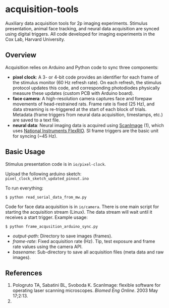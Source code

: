 ﻿# acquisition-tools
Auxiliary data acquisition tools for 2p imaging experiments. Stimulus presentation, animal face tracking, and neural data acquisition are synced using digital triggers. All code developed for imaging experiments in the Cox Lab, Harvard University. 

## Overview
Acquisition relies on Arduino and Python code to sync three components:
- **pixel clock**:   A 3- or 4-bit code provides an identifier for each frame of the stimulus monitor (60 Hz refresh rate). On each refresh, the stimulus protocol updates this code, and corresponding photodiodes physically measure these updates (custom PCB with Arduino board).
- **face camera**:  A high-resolution camera captures face and forepaw movements of head-restrained rats. Frame rate is fixed (25 Hz), and data streaming is re-triggered at the start of each block of trials. Metadata (frame triggers from neural data acquisition, timestamps, etc.) are saved to a text file. 
- **neural data**:  Neural imaging data is acquired using [ScanImage](http://scanimage.vidriotechnologies.com/display/SIH/ScanImage+Home) (1), which uses [National Instruments FlexRIO](https://www.ni.com/en-us/shop/electronic-test-instrumentation/flexrio/what-is-flexrio.html). SI frame triggers are the basic unit for syncing (~45 Hz). 

## Basic Usage
Stimulus presentation code is in `io/pixel-clock`. 

Upload the following arduino sketch:  `pixel_clock_sketch_updated_pinout.ino`

To run everything:

	$ python read_serial_data_from_mw.py 

Code for face data acquisition is in `io/camera`. There is one main script for starting the acquisition stream (Linux). The data stream will wait until it receives a start trigger. Example usage:

	$ python frame_acqusition_arduino_sync.py 

- _output-path_:  Directory to save images (frames).
- _frame-rate_:  Fixed acquisition rate (Hz). Tip, test exposure and frame rate values using the camera API.
- _basename_:  Sub-directory to save all acquisition files (meta data and raw images).



## References
1. Pologruto TA, Sabatini BL, Svoboda K. ScanImage: flexible software for operating laser scanning microscopes. _Biomed Eng Online_. 2003 May 17;2:13.
2. 
